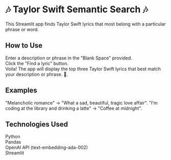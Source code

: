 # 🎶 Taylor Swift Semantic Search 🎶

This Streamlit app finds Taylor Swift lyrics that most belong with a particular phrase or word.

## How to Use
Enter a description or phrase in the "Blank Space" provided.  
Click the "Find a lyric" button.  
Voila! The app will display the top three Taylor Swift lyrics that best match your description or phrase. 🤗. 

## Examples
"Melancholic romance" → "What a sad, beautiful, tragic love affair". 
"I'm coding at the library and drinking a latte" → "Coffee at midnight". 

## Technologies Used
Python  
Pandas  
OpenAI API (text-embedding-ada-002)    
Streamlit
